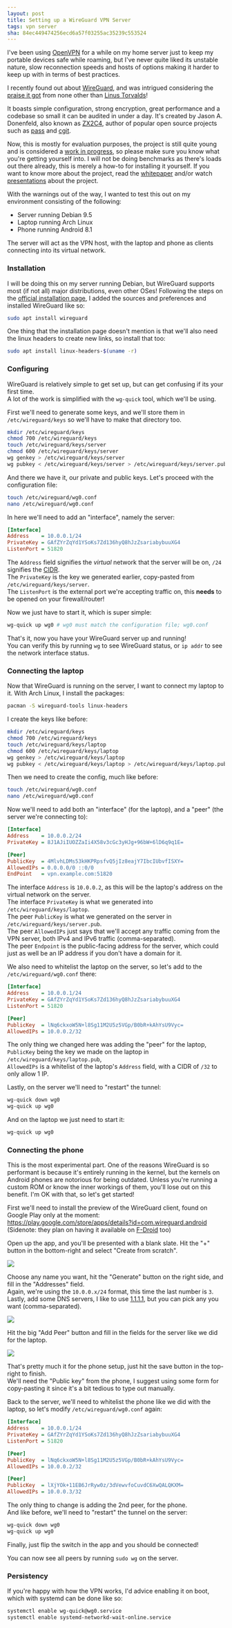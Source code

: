 ```yaml
---
layout: post
title: Setting up a WireGuard VPN Server
tags: vpn server
sha: 84ec449474256ecd6a57f03255ac35239c553524
---
```


I've been using [OpenVPN](https://openvpn.net/) for a while on my home server just to keep my portable devices safe while roaming, but I've never 
quite liked its unstable nature, slow reconnection speeds and hosts of options making it harder to keep up with in terms of best practices.

I recently found out about [WireGuard](https://www.wireguard.com/), and was intrigued considering the [praise it got](http://lkml.iu.edu/hypermail/linux/kernel/1808.0/02472.html) from none other than [Linus Torvalds](https://twitter.com/linus__torvalds)!

It boasts simple configuration, strong encryption, great performance and a codebase so small it can be audited in under a day. It's created by Jason A. Donenfeld, also known as [ZX2C4](https://www.zx2c4.com/), author of popular open source projects such as [pass](https://www.passwordstore.org/) and [cgit](https://git.zx2c4.com/cgit/about/).

Now, this is mostly for evaluation purposes, the project is still quite young and is considered a [work in progress](https://www.wireguard.com/#work-in-progress), so please make sure you know what you're getting yourself into.
I will not be doing benchmarks as there's loads out there already, this is merely a how-to for installing it yourself. 
If you want to know more about the project, read the [whitepaper](https://www.wireguard.com/papers/wireguard.pdf) and/or watch [presentations](https://www.wireguard.com/presentations/) about the project.

With the warnings out of the way, I wanted to test this out on my environment consisting of the following:

- Server running Debian 9.5
- Laptop running Arch Linux
- Phone running Android 8.1

The server will act as the VPN host, with the laptop and phone as clients connecting into its virtual network.

### Installation

I will be doing this on my server running Debian, but WireGuard supports most (if not all) major distributions, even other OSes!
Following the steps on the [official installation page](https://www.wireguard.com/install/), I added the sources and preferences and installed WireGuard like so:

```bash
sudo apt install wireguard
```
One thing that the installation page doesn't mention is that we'll also need the linux headers to create new links, so install that too:
```bash
sudo apt install linux-headers-$(uname -r)
```

### Configuring

WireGuard is relatively simple to get set up, but can get confusing if its your first time.  
A lot of the work is simplified with the `wg-quick` tool, which we'll be using.

First we'll need to generate some keys, and we'll store them in `/etc/wireguard/keys` so we'll have to make that directory too.
```bash
mkdir /etc/wireguard/keys
chmod 700 /etc/wireguard/keys
touch /etc/wireguard/keys/server
chmod 600 /etc/wireguard/keys/server
wg genkey > /etc/wireguard/keys/server
wg pubkey < /etc/wireguard/keys/server > /etc/wireguard/keys/server.pub
```

And there we have it, our private and public keys. Let's proceed with the configuration file:
```bash
touch /etc/wireguard/wg0.conf
nano /etc/wireguard/wg0.conf
```

In here we'll need to add an "interface", namely the server:
```ini
[Interface]
Address    = 10.0.0.1/24
PrivateKey = GAfZYrZqYd1YSoKs7Zd136hyQ8hJzZsariabybuuXG4
ListenPort = 51820
```
The `Address` field signifies the _virtual_ network that the server will be on, `/24` signifies the [CIDR](https://en.wikipedia.org/wiki/Classless_Inter-Domain_Routing).  
The `PrivateKey` is the key we generated earlier, copy-pasted from `/etc/wireguard/keys/server`.  
The `ListenPort` is the external port we're accepting traffic on, this **needs** to be opened on your firewall/router!

Now we just have to start it, which is super simple:
```bash
wg-quick up wg0 # wg0 must match the configuration file; wg0.conf
```

That's it, now you have your WireGuard server up and running!  
You can verify this by running `wg` to see WireGuard status, or `ip addr` to see the network interface status.

### Connecting the laptop

Now that WireGuard is running on the server, I want to connect my laptop to it. With Arch Linux, I install the packages:
```bash
pacman -S wireguard-tools linux-headers
```

I create the keys like before:
```bash
mkdir /etc/wireguard/keys
chmod 700 /etc/wireguard/keys
touch /etc/wireguard/keys/laptop
chmod 600 /etc/wireguard/keys/laptop
wg genkey > /etc/wireguard/keys/laptop
wg pubkey < /etc/wireguard/keys/laptop > /etc/wireguard/keys/laptop.pub
```
Then we need to create the config, much like before:
```bash
touch /etc/wireguard/wg0.conf
nano /etc/wireguard/wg0.conf
```

Now we'll need to add both an "interface" (for the laptop), and a "peer" (the server we're connecting to):
```ini
[Interface]
Address    = 10.0.0.2/24
PrivateKey = 8J1AJiIUOZZaIi4X58v3cGc3yHJg+96bW+6lD6q9q1E=

[Peer]
PublicKey  = 4MlvhLDMs53kHKPRpsfvQ5jIz8eajY7IbcIUbvfISXY=
AllowedIPs = 0.0.0.0/0 ::0/0
EndPoint   = vpn.example.com:51820
```

The interface `Address` is `10.0.0.2`, as this will be the laptop's address on the virtual network on the server.  
The interface `PrivateKey` is what we generated into `/etc/wireguard/keys/laptop`.  
The peer `PublicKey` is what we generated on the server in `/etc/wireguard/keys/server.pub`.  
The peer `AllowedIPs` just says that we'll accept any traffic coming from the VPN server, both IPv4 and IPv6 traffic (comma-separated).  
The peer `Endpoint` is the public-facing address for the server, which could just as well be an IP address if you don't have a domain for it.

We also need to whitelist the laptop on the server, so let's add to the `/etc/wireguard/wg0.conf` there:
```ini
[Interface]
Address    = 10.0.0.1/24
PrivateKey = GAfZYrZqYd1YSoKs7Zd136hyQ8hJzZsariabybuuXG4
ListenPort = 51820

[Peer]
PublicKey  = lNq6ckxoW5N+l8Sg11M2U5z5VGp/B0bR+kAhYsU9Vyc=
AllowedIPs = 10.0.0.2/32
```
The only thing we changed here was adding the "peer" for the laptop,  
`PublicKey` being the key we made on the laptop in `/etc/wireguard/keys/laptop.pub`,  
`AllowedIPs` is a whitelist of the laptop's `Address` field, with a CIDR of `/32` to only allow 1 IP.

Lastly, on the server we'll need to "restart" the tunnel:
```bash
wg-quick down wg0
wg-quick up wg0
```

And on the laptop we just need to start it:
```bash
wg-quick up wg0
```

### Connecting the phone

This is the most experimental part. One of the reasons WireGuard is so performant is because it's entirely running in the kernel, 
but the kernels on Android phones are notorious for being outdated. Unless you're running a custom ROM or know the inner workings of them, 
you'll lose out on this benefit. I'm OK with that, so let's get started!

First we'll need to install the preview of the WireGuard client, found on Google Play only at the moment:  
<https://play.google.com/store/apps/details?id=com.wireguard.android>  
(Sidenote: they plan on having it available on [F-Droid](https://f-droid.org/en/packages/com.wireguard.android/) too)

Open up the app, and you'll be presented with a blank slate. Hit the "+" button in the bottom-right and select "Create from scratch".

![](https://user-images.githubusercontent.com/26496/44641423-29393080-a9c7-11e8-8fc6-223abc5721d8.png)

Choose any name you want, hit the "Generate" button on the right side, and fill in the "Addresses" field.  
Again, we're using the `10.0.0.x/24` format, this time the last number is `3`.  
Lastly, add some DNS servers, I like to use [1.1.1.1](https://1.1.1.1/), but you can pick any you want (comma-separated).  

![](https://user-images.githubusercontent.com/26496/44641428-2dfde480-a9c7-11e8-8d38-c0dfa9d5d0d4.png)

Hit the big "Add Peer" button and fill in the fields for the server like we did for the laptop.

![](https://user-images.githubusercontent.com/26496/44641432-30f8d500-a9c7-11e8-84e2-edbb7679b01e.png)

That's pretty much it for the phone setup, just hit the save button in the top-right to finish.  
We'll need the "Public key" from the phone, I suggest using some form for copy-pasting it since it's a bit tedious to type out manually.

Back to the server, we'll need to whitelist the phone like we did with the laptop, so let's modify `/etc/wireguard/wg0.conf` again:
```ini
[Interface]
Address    = 10.0.0.1/24
PrivateKey = GAfZYrZqYd1YSoKs7Zd136hyQ8hJzZsariabybuuXG4
ListenPort = 51820

[Peer]
PublicKey  = lNq6ckxoW5N+l8Sg11M2U5z5VGp/B0bR+kAhYsU9Vyc=
AllowedIPs = 10.0.0.2/32

[Peer]
PublicKey  = lXjYOk+11EB6JrRyw0z/3dVewvfoCuvdC6XwQALQKXM=
AllowedIPs = 10.0.0.3/32
```
The only thing to change is adding the 2nd peer, for the phone.  
And like before, we'll need to "restart" the tunnel on the server:
```bash
wg-quick down wg0
wg-quick up wg0
```

Finally, just flip the switch in the app and you should be connected!

You can now see all peers by running `sudo wg` on the server.

### Persistency

If you're happy with how the VPN works, I'd advice enabling it on boot, which with systemd can be done like so:
```bash
systemctl enable wg-quick@wg0.service
systemctl enable systemd-networkd-wait-online.service
```
